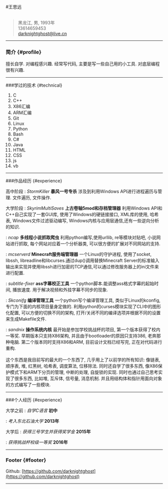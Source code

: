 #王思远<br /><br />
> 黑龙江,&nbsp;男,&nbsp;1993年<br />
> 13614659453<br />
> darknightghost@live.cn<br />

------

### 简介 {#profile}

擅长自学. 对编程感兴趣. 经常写代码, 主要是写一些自己用的小工具. 对底层编程很有兴趣.

------

###学过的技术 {#technical}
1. C
1. C++
1. X86汇编
1. ARM汇编
1. Git
1. Linux
1. Python
1. Bash
1. C#
1. Java
1. HTML
1. CSS
1. js
1. vb

------

###作品经历 {#experience}

高中阶段
: *StormKiller*
  __暴风一号专杀__
  涉及到利用Windows API进行进程遍历与管理. 文件遍历, 文件操作.

大学阶段
: *SkyrimMultiSaves*
  __上古卷轴5mod和存档管理器__
  利用Windows API和C++自己实现了一套GUI库, 使用了Windows的硬链接接口, XML库的使用, 哈希表, Windows文件过滤驱动编写, Windows内核与应用层通信,还有一些逆向分析的知识.
  
: *ncap*
  __多线程小说抓取爬虫__
  利用python编写,使用urllib, re等模块对贴吧, 小说网站进行抓取, 每个网站对应着一个分析器类, 可以很方便的扩展对不同网站的支持.
  
: *mcserverd*
  __Minecraft服务端管理器__
  一个Linux的守护进程, 使用了socket, libssh, libreadline和libcurses.通过dup()调用替换Minecraft Server的标准输入输出来实现并使用libssh进行加密的TCP通信,可以通过修改服务器上的ini文件来进行配置.
  
: *subtitle-fixer*
  __ass字幕校正工具__
  一个python脚本.能调整ass格式字幕的起始时间, 播放速度. 用于解决视频和外挂字幕不同步的现象.
  
: *Skconifg*
  __编译管理工具__
  一个python写个编译管理工具, 类似于Linux的kconfig, 专门为下面的内核项目量身定做的. 利用python的curses模块实现了CLI中的图形化配置, 可以方便的切换不同的架构, 打开/关闭不同的编译选项并根据不同的设置来生成Makefile文件.
  
: *sandnix*
  __操作系统内核__
  最开始是参加学校挑战杯的项目, 第一个版本获得了校内一等奖. 早期版本只支持X86架构, 并且由于bootloader的原因只支持386, 老奔那种电脑. 第二个版本同时支持X86和ARM, 目前设计文档已经写完, 正在对代码进行重构.<br /><br />
  这个东西是我目前写的最大的一个东西了, 几乎用上了以前学的所有知识: 像链表, 顺序表, 堆, 红黑树, 哈希表, 调度算法, 位移除法. 同时还自学了很多东西, 像X86保护模式下和ARM下分页的管理, 中断的处理, 自旋锁的实现. 同时也通过自己思考实现了很多东西, 比如堆, 互斥体, 信号量, 消息机制. 并且用结构体和指针用面向对象的方式编写了一些模块.

------

###个人经历 {#experience}

大学之前
: *自学C语言*
  __初中__

: *考入东北石油大学*
  __2013年__

大学后
: *获得三号学生并获得奖学金*
  __2015年__

: *获得挑战杯校级一等奖*
  __2016年__
 
------

### Footer {#footer}

Github: [https://github.com/darknightghost](https://github.com/darknightghost)

------